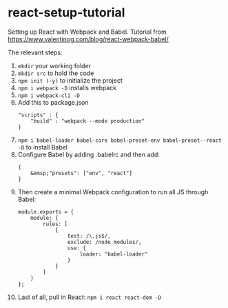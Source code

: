 # react-setup-tutorial
Setting up React with Webpack and Babel.  Tutorial from https://www.valentinog.com/blog/react-webpack-babel/ 

The relevant steps:
<ol>
	<li><code>mkdir</code> your working folder</li>
	<li><code>mkdir src</code> to hold the code</li>
	<li><code>npm init (-y)</code> to initialize the project</li>
	<li><code>npm i webpack -D</code> installs webpack</li>
	<li><code>npm i webpack-cli -D</code></li>
	<li>Add this to package.json

```
"scripts" : {
	"build" : "webpack --mode production"
}
```

   </li>
	<li><code>npm i babel-loader babel-core babel-preset-env babel-preset--react -D</code> to install Babel</li>
	<li>Configure Babel by adding .babelrc and then add:

```
{
	&emsp;"presets": ["env", "react"]
}
```

<li>Then create a minimal Webpack configuration to run all JS through Babel:
		
```
module.exports = {
	module: {
		rules: [
			{
				test: /\.js$/,
				exclude: /node_modules/,
				use: {
					loader: "babel-loader"
				}	
			}
		]
	}
};
```

</li>
	<li>Last of all, pull in React: <code>npm i react react-dom -D</code></li>
</ol>

